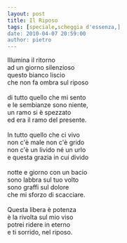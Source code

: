 ```yaml
---
layout: post
title: Il Riposo
tags: [speciale,scheggia d'essenza,]
date: 2010-04-07 20:59:00
author: pietro
---
```

Illumina il ritorno<br/>ad un giorno silenzioso<br/>questo bianco liscio<br/>che non fa ombra sul riposo<br/><br/>di tutto quello che mi sento<br/>e le sembianze sono niente,<br/>un ramo si è spezzato<br/>ed era il ramo del presente.<br/><br/>In tutto quello che ci vivo<br/>non c'è male non c'è grido<br/>non c'è un livido né un urlo<br/>e questa grazia in cui divido<br/><br/>notte e giorno con un bacio<br/>sono labbra sul tuo volto<br/>sono graffi sul dolore<br/>che mi sforzo di scacciare.<br/><br/>Questa libera è potenza<br/>è la rivolta sul mio viso<br/>potrei ridere in eterno<br/>e ti sorrido, nel riposo.
